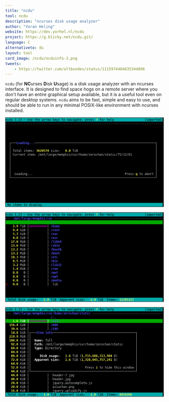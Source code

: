 ```yaml
---
title: "ncdu"
tool: ncdu
description: "ncurses disk usage analyzer"
author: "Yoran Heling"
website: https://dev.yorhel.nl/ncdu
project: https://g.blicky.net/ncdu.git/
language: C
alternativeto: du
layout: tool
card_image: /ncdu/ncduinfo-2.png
tweets:
    - https://twitter.com/altboxdev/status/1115974484635344896
---
```


`ncdu` (for **NC**urses **D**isk **U**sage) is a disk usage analyzer with an ncurses
interface. It is designed to find space hogs on a remote server where you
don't have an entire graphical setup available, but it is a useful tool
even on regular desktop systems.  `ncdu` aims to be fast, simple and easy
to use, and should be able to run in any minimal POSIX-like environment
with ncurses installed.

![Screenshot: Scanning](ncduscan-2.png)

![Screenshot: Done scanning](ncdudone-2.png)

![Screenshot: Directory information](ncduinfo-2.png)
